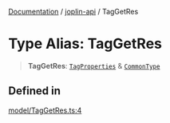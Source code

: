 [Documentation](../../packages.md) / [joplin-api](../index.md) / TagGetRes

# Type Alias: TagGetRes

> **TagGetRes**: [`TagProperties`](TagProperties.md) & [`CommonType`](../interfaces/CommonType.md)

## Defined in

[model/TagGetRes.ts:4](https://github.com/rxliuli/joplin-utils/blob/2bc4cdf0126f9cf3a3dcc1c3f49a6f42208c3387/packages/joplin-api/src/model/TagGetRes.ts#L4)
